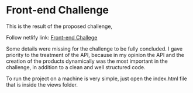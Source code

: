# Front-end Challenge

This is the result of the proposed challenge,

Follow netlify link: <a href="https://ecstatic-khorana-346a68.netlify.app/">Front-end Challege</a>

Some details were missing for the challenge to be fully concluded. I gave priority to the treatment of the API, because in my opinion the API and the creation of the products dynamically was the most important in the challenge, in addition to a clean and well structured code.

To run the project on a machine is very simple, just open the index.html file that is inside the views folder.